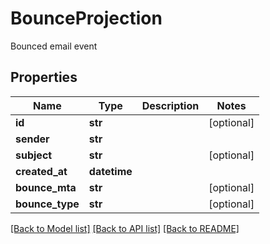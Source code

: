 # BounceProjection

Bounced email event
## Properties
Name | Type | Description | Notes
------------ | ------------- | ------------- | -------------
**id** | **str** |  | [optional] 
**sender** | **str** |  | 
**subject** | **str** |  | [optional] 
**created_at** | **datetime** |  | 
**bounce_mta** | **str** |  | [optional] 
**bounce_type** | **str** |  | [optional] 

[[Back to Model list]](../README#documentation-for-models) [[Back to API list]](../README#documentation-for-api-endpoints) [[Back to README]](../README)



